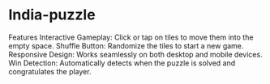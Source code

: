 # India-puzzle
Features Interactive Gameplay: Click or tap on tiles to move them into the empty space.  Shuffle Button: Randomize the tiles to start a new game.  Responsive Design: Works seamlessly on both desktop and mobile devices.  Win Detection: Automatically detects when the puzzle is solved and congratulates the player.

